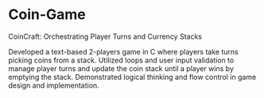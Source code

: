 # Coin-Game
CoinCraft: Orchestrating Player Turns and Currency Stacks

Developed a text-based 2-players game in C where players take turns picking coins from a stack.
Utilized loops and user input validation to manage player turns and update the coin stack until a player wins by emptying the stack.
Demonstrated logical thinking and flow control in game design and implementation.
